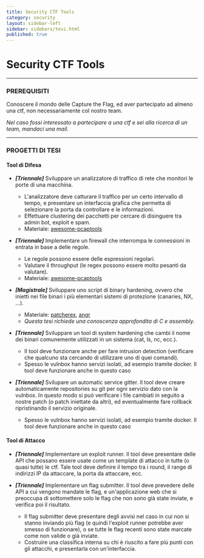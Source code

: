 ```yaml
---
title: Security CTF Tools
category: security
layout: sidebar-left
sidebar: sidebars/tesi.html
published: true
---
```


# Security CTF Tools

----

### PREREQUISITI

Conoscere il mondo delle Capture the Flag, ed aver partecipato ad almeno una
ctf, non necessariamente col nostro team.

_Nel caso fossi interessato a partecipare a una ctf e sei alla ricerca di un
team, mandaci una mail._

---

### PROGETTI DI TESI

#### Tool di Difesa

-   ***[Triennale]*** Sviluppare un analizzatore di traffico di rete che monitori
    le porte di una macchina.
    -   L'analizzatore deve catturare il traffico per un certo
        intervallo di tempo, e presentare un interfaccia grafica che permetta di
        selezionare la porta da controllare e le informazioni.
    -   Effettuare clustering dei pacchetti per cercare di disinguere tra admin
        bot, exploit e spam.
    -   Materiale: [awesome-pcaptools](https://github.com/caesar0301/awesome-pcaptools)

-   ***[Triennale]*** Implementare un firewall che interrompa le connessioni in
    entrata in base a delle regole.
    -   Le regole possono essere delle espressioni regolari.
    -   Valutare il throughput (le regex possono essere molto pesanti da
        valutare).
    -   Materiale: [awesome-pcaptools](https://github.com/caesar0301/awesome-pcaptools)

-   ***[Magistrale]*** Sviluppare uno script di binary hardening, ovvero
        che inietti nei file binari i più elementari sistemi di protezione
        (canaries, NX, ...).
    -   Materiale: [patcherex](https://github.com/shellphish/patcherex),
        [angr](http://angr.io/)
    -   *Questa tesi richiede una conoscenza approfondita di C e assembly.*

-   ***[Triennale]*** Sviluppare un tool di system hardening che cambi il nome
        dei binari comunemente utilizzati in un sistema (cat, ls, nc, ecc.).
    -   Il tool deve funzionare anche per fare intrusion detection (verificare
        che qualcuno sta cercando di utilizzare uno di quei comandi).
    -   Spesso le vulnbox hanno servizi isolati, ad esempio tramite docker. Il
        tool deve funzionare anche in questo caso

-   ***[Triennale]*** Svilupare un automatic service gitter. Il tool deve creare
    automaticamente repositories su git per ogni servizio dato con la vulnbox.
    In questo modo si può verificare i file cambiati in seguito a nostre patch
    (o patch iniettate da altri), ed eventualmente fare rollback ripristinando
    il servizio originale.
    -   Spesso le vulnbox hanno servizi isolati, ad esempio tramite docker. Il
        tool deve funzionare anche in questo caso


#### Tool di Attacco

-   ***[Triennale]*** Implementare un exploit runner. Il tool deve presentare
    delle API che possano essere usate come un template di attacco in tutte (o
    quasi tutte) le ctf.
    Tale tool deve definire il tempo tra i round, il range di
    indirizzi IP da attaccare, la porta da attaccare, ecc.

-   ***[Triennale]*** Implementare un flag submitter. Il tool deve prevedere
    delle API a cui vengono mandate le flag, e un'applicazione web che si
    preoccupa di sottomettere solo le flag che non sono già state inviate, e
    verifica poi il risultato.
    -   Il flag submitter deve presentare degli avvisi nel caso in cui non si
        stanno inviando più flag (e quindi l'exploit runner potrebbe aver
        smesso di funzionare), o se tutte le flag recenti sono state marcate
        come non valide o già inviate.
    -   Costruire una classifica interna su chi è riuscito a fare più punti
        con gli attacchi, e presentarla con un'interfaccia.
